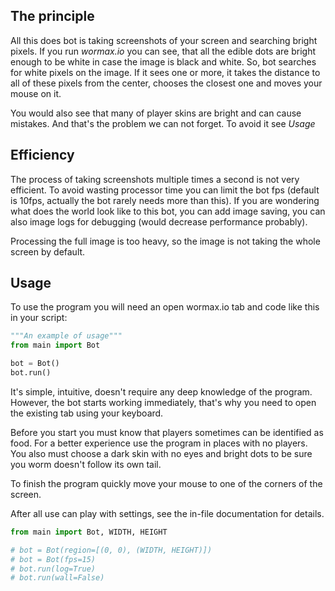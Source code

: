 ## The principle
All this does bot is taking screenshots of your screen and searching bright pixels.
If you run *wormax.io* you can see, that all the edible dots are bright enough
to be white in case the image is black and white. So, bot searches for white
pixels on the image. If it sees one or more, it takes the distance to all of
these pixels from the center, chooses the closest one and moves your mouse 
on it.

You would also see that many of player skins are bright and can cause
mistakes. And that's the problem we can not forget. To avoid it see *Usage*
## Efficiency
The process of taking screenshots multiple times a second is not very
efficient. To avoid wasting processor time you can limit the bot fps
(default is 10fps, actually the bot rarely needs more than this). If you are
wondering what does the world look like to this bot, you can add image saving,
you can also image logs for debugging (would decrease performance probably).

Processing the full image is too heavy, so the image is not taking the whole
screen by default.
## Usage
To use the program you will need an open wormax.io tab and code like this in
your script:
```python
"""An example of usage"""
from main import Bot

bot = Bot()
bot.run()
```
It's simple, intuitive, doesn't require any deep knowledge of the program.
However, the bot starts working immediately, that's why you need to open
the existing tab using your keyboard.

Before you start you must know that players sometimes can be identified as
food. For a better experience use the program in places with no players.
You also must choose a dark skin with no eyes and bright dots to be sure
you worm doesn't follow its own tail.

To finish the program quickly move your mouse to one of the corners of the
screen.

After all use can play with settings, see the in-file documentation for
details.
```python
from main import Bot, WIDTH, HEIGHT

# bot = Bot(region=[(0, 0), (WIDTH, HEIGHT)])
# bot = Bot(fps=15)
# bot.run(log=True)
# bot.run(wall=False)
```
